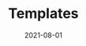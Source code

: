 ﻿---
template: detail
title: Templates
description: An introduction to the templating system and a few words on future goals.
date: 2021-08-01
---